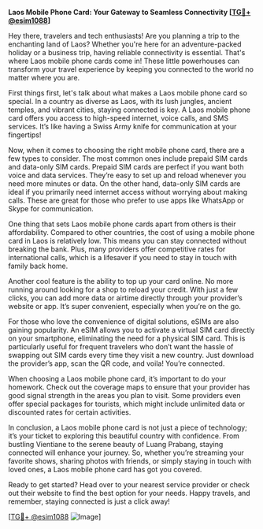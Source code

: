**Laos Mobile Phone Card: Your Gateway to Seamless Connectivity [[TG💪+ @esim1088](https://t.me/s/esim1088)]**

Hey there, travelers and tech enthusiasts! Are you planning a trip to the enchanting land of Laos? Whether you're here for an adventure-packed holiday or a business trip, having reliable connectivity is essential. That's where Laos mobile phone cards come in! These little powerhouses can transform your travel experience by keeping you connected to the world no matter where you are.

First things first, let's talk about what makes a Laos mobile phone card so special. In a country as diverse as Laos, with its lush jungles, ancient temples, and vibrant cities, staying connected is key. A Laos mobile phone card offers you access to high-speed internet, voice calls, and SMS services. It’s like having a Swiss Army knife for communication at your fingertips!

Now, when it comes to choosing the right mobile phone card, there are a few types to consider. The most common ones include prepaid SIM cards and data-only SIM cards. Prepaid SIM cards are perfect if you want both voice and data services. They’re easy to set up and reload whenever you need more minutes or data. On the other hand, data-only SIM cards are ideal if you primarily need internet access without worrying about making calls. These are great for those who prefer to use apps like WhatsApp or Skype for communication.

One thing that sets Laos mobile phone cards apart from others is their affordability. Compared to other countries, the cost of using a mobile phone card in Laos is relatively low. This means you can stay connected without breaking the bank. Plus, many providers offer competitive rates for international calls, which is a lifesaver if you need to stay in touch with family back home.

Another cool feature is the ability to top up your card online. No more running around looking for a shop to reload your credit. With just a few clicks, you can add more data or airtime directly through your provider’s website or app. It’s super convenient, especially when you’re on the go.

For those who love the convenience of digital solutions, eSIMs are also gaining popularity. An eSIM allows you to activate a virtual SIM card directly on your smartphone, eliminating the need for a physical SIM card. This is particularly useful for frequent travelers who don’t want the hassle of swapping out SIM cards every time they visit a new country. Just download the provider’s app, scan the QR code, and voila! You’re connected.

When choosing a Laos mobile phone card, it’s important to do your homework. Check out the coverage maps to ensure that your provider has good signal strength in the areas you plan to visit. Some providers even offer special packages for tourists, which might include unlimited data or discounted rates for certain activities.

In conclusion, a Laos mobile phone card is not just a piece of technology; it’s your ticket to exploring this beautiful country with confidence. From bustling Vientiane to the serene beauty of Luang Prabang, staying connected will enhance your journey. So, whether you’re streaming your favorite shows, sharing photos with friends, or simply staying in touch with loved ones, a Laos mobile phone card has got you covered.

Ready to get started? Head over to your nearest service provider or check out their website to find the best option for your needs. Happy travels, and remember, staying connected is just a click away!

[[TG💪+ @esim1088](https://t.me/s/esim1088) ![Image](https://i.postimg.cc/Y0z9fWf4/image.png)]